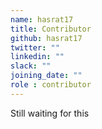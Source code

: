 ```yaml
---
name: hasrat17
title: Contributor
github: hasrat17
twitter: ""
linkedin: ""
slack: ""
joining_date: ""
role : contributor
---
```


Still waiting for this
